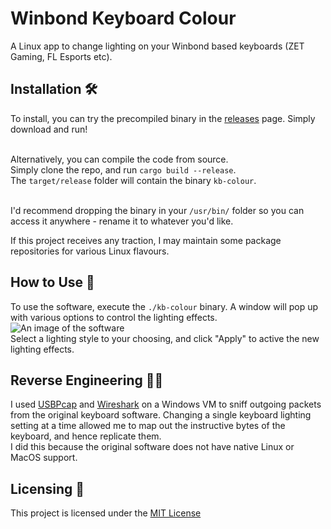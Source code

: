 # Winbond Keyboard Colour
A Linux app to change lighting on your Winbond based keyboards (ZET Gaming, FL Esports etc).

## Installation 🛠️
To install, you can try the precompiled binary in the [releases](aaaaaaaa) page. Simply download and run!<br><br>

Alternatively, you can compile the code from source.<br>
Simply clone the repo, and run `cargo build --release`.<br>
The `target/release` folder will contain the binary `kb-colour`.<br><br>

I'd recommend dropping the binary in your `/usr/bin/` folder so you can access it anywhere - rename it to whatever you'd like.

If this project receives any traction, I may maintain some package repositories for various Linux flavours.

## How to Use 🚀
To use the software, execute the `./kb-colour` binary. A window will pop up with various options to control the lighting effects.
![An image of the software](https://i.imgur.com/JZyCZxB.png)
<br>
Select a lighting style to your choosing, and click "Apply" to active the new lighting effects.<br>

## Reverse Engineering 👨‍💻
I used [USBPcap](https://desowin.org/usbpcap/) and [Wireshark](https://www.wireshark.org/) on a Windows VM to sniff outgoing packets from the original keyboard software. Changing a single keyboard lighting setting at a time allowed me to map out the instructive bytes of the keyboard, and hence replicate them.<br>I did this because the original software does not have native Linux or MacOS support. <br>

## Licensing 📄
This project is licensed under the [MIT License](https://choosealicense.com/licenses/mit/)<br>
